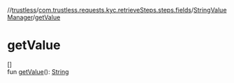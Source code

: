 //[trustless](../../../index.md)/[com.trustless.requests.kyc.retrieveSteps.steps.fields](../index.md)/[StringValueManager](index.md)/[getValue](get-value.md)

# getValue

[]\
fun [getValue](get-value.md)(): [String](https://kotlinlang.org/api/latest/jvm/stdlib/kotlin/-string/index.html)
